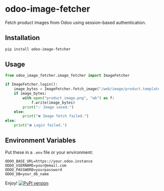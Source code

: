 
# odoo-image-fetcher

Fetch product images from Odoo using session-based authentication.

## Installation

```bash
pip install odoo-image-fetcher
````

## Usage

```python
from odoo_image_fetcher.image_fetcher import ImageFetcher

if ImageFetcher.login():
    image_bytes = ImageFetcher.fetch_image("/web/image/product.template/17956/image_128")
    if image_bytes:
        with open("product_image.png", "wb") as f:
            f.write(image_bytes)
        print("✅ Image saved.")
    else:
        print("❌ Image fetch failed.")
else:
    print("❌ Login failed.")
```

## Environment Variables

Put these in a `.env` file or your environment:

```
ODOO_BASE_URL=https://your.odoo.instance
ODOO_USERNAME=your@email.com
ODOO_PASSWORD=yourpassword
ODOO_DB=your_db_name
```

Enjoy!
[![PyPI version](https://badge.fury.io/py/odoo-image-fetcher.svg)](https://pypi.org/project/odoo-image-fetcher/)
